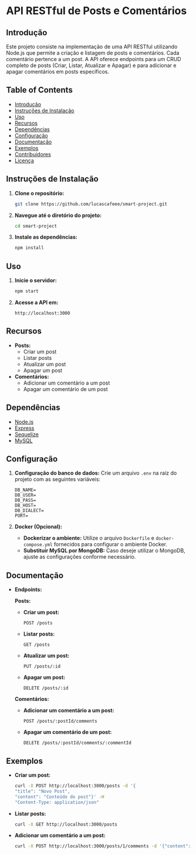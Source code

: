 # API RESTful de Posts e Comentários

## Introdução

Este projeto consiste na implementação de uma API RESTful utilizando Node.js que permite a criação e listagem de posts e comentários. Cada comentário pertence a um post. A API oferece endpoints para um CRUD completo de posts (Criar, Listar, Atualizar e Apagar) e para adicionar e apagar comentários em posts específicos.

## Table of Contents

- [Introdução](#introdução)
- [Instruções de Instalação](#instruções-de-instalação)
- [Uso](#uso)
- [Recursos](#recursos)
- [Dependências](#dependências)
- [Configuração](#configuração)
- [Documentação](#documentação)
- [Exemplos](#exemplos)
- [Contribuidores](#contribuidores)
- [Licença](#licença)

## Instruções de Instalação

1. **Clone o repositório:**
    ```sh
    git clone https://github.com/lucascafeee/smart-project.git
    ```
2. **Navegue até o diretório do projeto:**
    ```sh
    cd smart-project
    ```
3. **Instale as dependências:**
    ```sh
    npm install
    ```

## Uso

1. **Inicie o servidor:**
    ```sh
    npm start
    ```
2. **Acesse a API em:**
    ```
    http://localhost:3000
    ```

## Recursos

- **Posts:**
  - Criar um post
  - Listar posts
  - Atualizar um post
  - Apagar um post
- **Comentários:**
  - Adicionar um comentário a um post
  - Apagar um comentário de um post

## Dependências

- [Node.js](https://nodejs.org/)
- [Express](https://expressjs.com/)
- [Sequelize](https://sequelize.org/)
- [MySQL](https://www.mysql.com/)

## Configuração

1. **Configuração do banco de dados:**
    Crie um arquivo `.env` na raiz do projeto com as seguintes variáveis:
    ```env
    DB_NAME=
    DB_USER=
    DB_PASS=
    DB_HOST=
    DB_DIALECT=
    PORT=
    ```

2. **Docker (Opcional):**
    - **Dockerizar o ambiente:** Utilize o arquivo `Dockerfile` e `docker-compose.yml` fornecidos para configurar o ambiente Docker.
    - **Substituir MySQL por MongoDB:** Caso deseje utilizar o MongoDB, ajuste as configurações conforme necessário.

## Documentação

- **Endpoints:**

  **Posts:**
  - **Criar um post:**
    ```
    POST /posts
    ```

  - **Listar posts:**
    ```
    GET /posts
    ```

  - **Atualizar um post:**
    ```
    PUT /posts/:id
    ```

  - **Apagar um post:**
    ```
    DELETE /posts/:id
    ```

  **Comentários:**
  - **Adicionar um comentário a um post:**
    ```
    POST /posts/:postId/comments
    ```

  - **Apagar um comentário de um post:**
    ```
    DELETE /posts/:postId/comments/:commentId
    ```

## Exemplos

- **Criar um post:**
    ```sh
    curl -X POST http://localhost:3000/posts -d '{
    "title": "Novo Post", 
    "content": "Conteúdo do post"}' -H 
    "Content-Type: application/json"
    ```

- **Listar posts:**
    ```sh
    curl -X GET http://localhost:3000/posts
    ```

- **Adicionar um comentário a um post:**
    ```sh
    curl -X POST http://localhost:3000/posts/1/comments -d '{"content": "Comentário"}' -H "Content-Type: application/json"
    ```


